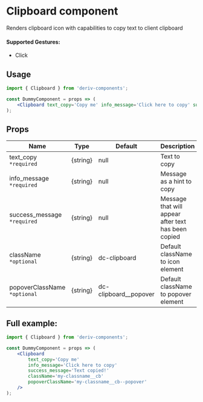 # Clipboard component

Renders clipboard icon with capabilities to copy text to client clipboard

#### Supported Gestures:

- Click

## Usage

```jsx
import { Clipboard } from 'deriv-components';

const DummyComponent = props => (
    <Clipboard text_copy='Copy me' info_message='Click here to copy' success_message='Text copied!' />
);
```

## Props

| Name                         | Type     | Default                 | Description                                         |
| ---------------------------- | -------- | ----------------------- | --------------------------------------------------- |
| text_copy `*required`        | {string} | null                    | Text to copy                                        |
| info_message `*required`     | {string} | null                    | Message as a hint to copy                           |
| success_message `*required`  | {string} | null                    | Message that will appear after text has been copied |
| className `*optional`        | {string} | dc-clipboard            | Default className to icon element                   |
| popoverClassName `*optional` | {string} | dc-clipboard\_\_popover | Default className to popover element                |

## Full example:

```jsx
import { Clipboard } from 'deriv-components';

const DummyComponent = props => (
    <Clipboard
        text_copy='Copy me'
        info_message='Click here to copy'
        success_message='Text copied!'
        className='my-classname__cb'
        popoverClassName='my-classname__cb--popover'
    />
);
```
